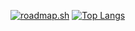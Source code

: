 <a href="https://roadmap.sh"><img src="https://api.roadmap.sh/v1-badge/tall/656342005145316d2573d394?variant=dark" alt="roadmap.sh"/></a>
[![Top Langs](https://github-readme-stats.vercel.app/api/top-langs/?username=VoidTsundere&layout=compact&theme=radical)](https://github.com/anuraghazra/github-readme-stats)

<!--
**VoidTsundere/VoidTsundere** is a ✨ _special_ ✨ repository because its `README.md` (this file) appears on your GitHub profile.

Here are some ideas to get you started:

- 🔭 I’m currently working on ...
- 🌱 I’m currently learning ...
- 👯 I’m looking to collaborate on ...
- 🤔 I’m looking for help with ...
- 💬 Ask me about ...
- 📫 How to reach me: ...
- 😄 Pronouns: ...
- ⚡ Fun fact: ...
-->
